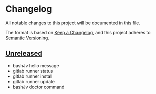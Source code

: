 # Changelog
All notable changes to this project will be documented in this file.

The format is based on [Keep a Changelog](https://keepachangelog.com/en/1.0.0/),
and this project adheres to [Semantic Versioning](https://semver.org/spec/v2.0.0.html).

## [Unreleased]
- bashJv hello message
- gitlab runner status
- gitlab runner install
- gitlab runner update
- bashJv doctor command

[Unreleased]: https://github.com/unbegrenzt/bashjv
[1.0.0]: https://github.com/unbegrenzt/bashjv/compare/v0.3.0...v1.0.0